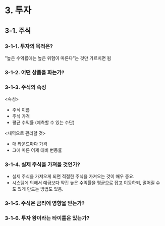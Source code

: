 # 3. 투자

## 3-1. 주식

### 3-1-1. 투자의 목적은?
"높은 수익률에는 높은 위험이 따른다"는 것만 가르치면 됨

### 3-1-2. 어떤 상품을 파는가?

### 3-1-3. 주식의 속성
<속성>
- 주식 이름
- 주식 가격
- 평균 수익률 (예측할 수 있는 수단)

<내역으로 관리할 것>
- 매 라운드마다 가격
- 그에 따른 어제 대비 변동률 

### 3-1-4. 실제 주식을 가져올 것인가?
- 실제 주식을 가져오게 되면 적절한 주식을 가져오는 것이 매우 중요.
- 시스템에 의해서 예금보다 약간 높은 수익률을 평균으로 잡고 이동하되, 떨어질 수도 있게 만드는 방법도 있음.

### 3-1-5. 주식은 금리에 영향을 받는가?

### 3-1-6. 투자 왕이라는 타이틀은 있는가?